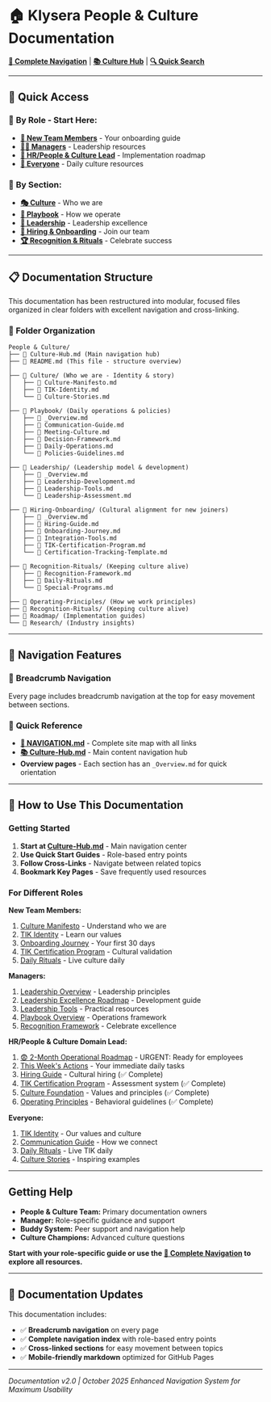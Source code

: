 # 🏠 Klysera People & Culture Documentation

**[🧭 Complete Navigation](./NAVIGATION.md)** | **[📚 Culture Hub](./Culture-Hub.md)** | **[🔍 Quick Search](#-quick-access)**

---

## 🚀 Quick Access

### 👥 **By Role - Start Here:**
- **[👋 New Team Members](./NAVIGATION.md#-new-team-members)** - Your onboarding guide
- **[👨‍💼 Managers](./NAVIGATION.md#-managers)** - Leadership resources
- **[🎯 HR/People & Culture Lead](./NAVIGATION.md#-hrpeople--culture-lead)** - Implementation roadmap
- **[👥 Everyone](./NAVIGATION.md#-everyone)** - Daily culture resources

### 📁 **By Section:**
- **[🎭 Culture](./Culture/_Overview.md)** - Who we are
- **[📖 Playbook](./Playbook/_Overview.md)** - How we operate
- **[👑 Leadership](./Leadership/_Overview.md)** - Leadership excellence
- **[🎯 Hiring & Onboarding](./Hiring-Onboarding/_Overview.md)** - Join our team
- **[🏆 Recognition & Rituals](./Recognition-Rituals/_Overview.md)** - Celebrate success

---

## 📋 Documentation Structure

This documentation has been restructured into modular, focused files organized in clear folders with excellent navigation and cross-linking.

### 📁 Folder Organization

```
People & Culture/
├── 📄 Culture-Hub.md (Main navigation hub)
├── 📄 README.md (This file - structure overview)
│
├── 📁 Culture/ (Who we are - Identity & story)
│   ├── 📄 Culture-Manifesto.md
│   ├── 📄 TIK-Identity.md
│   └── 📄 Culture-Stories.md
│
├── 📁 Playbook/ (Daily operations & policies)
│   ├── 📄 _Overview.md
│   ├── 📄 Communication-Guide.md
│   ├── 📄 Meeting-Culture.md
│   ├── 📄 Decision-Framework.md
│   ├── 📄 Daily-Operations.md
│   └── 📄 Policies-Guidelines.md
│
├── 📁 Leadership/ (Leadership model & development)
│   ├── 📄 _Overview.md
│   ├── 📄 Leadership-Development.md
│   ├── 📄 Leadership-Tools.md
│   └── 📄 Leadership-Assessment.md
│
├── 📁 Hiring-Onboarding/ (Cultural alignment for new joiners)
│   ├── 📄 _Overview.md
│   ├── 📄 Hiring-Guide.md
│   ├── 📄 Onboarding-Journey.md
│   ├── 📄 Integration-Tools.md
│   ├── 📄 TIK-Certification-Program.md
│   └── 📄 Certification-Tracking-Template.md
│
├── 📁 Recognition-Rituals/ (Keeping culture alive)
│   ├── 📄 Recognition-Framework.md
│   ├── 📄 Daily-Rituals.md
│   └── 📄 Special-Programs.md
│
├── 📁 Operating-Principles/ (How we work principles)
├── 📁 Recognition-Rituals/ (Keeping culture alive)
├── 📁 Roadmap/ (Implementation guides)
└── 📁 Research/ (Industry insights)
```

---

## 🧭 Navigation Features

### 🔗 **Breadcrumb Navigation**
Every page includes breadcrumb navigation at the top for easy movement between sections.

### 📍 **Quick Reference**
- **[🧭 NAVIGATION.md](./NAVIGATION.md)** - Complete site map with all links
- **[📚 Culture-Hub.md](./Culture-Hub.md)** - Main content navigation hub
- **Overview pages** - Each section has an `_Overview.md` for quick orientation

---

## 🚀 How to Use This Documentation

### Getting Started

1. **Start at [Culture-Hub.md](./Culture-Hub.md)** - Main navigation center
2. **Use Quick Start Guides** - Role-based entry points
3. **Follow Cross-Links** - Navigate between related topics
4. **Bookmark Key Pages** - Save frequently used resources

### For Different Roles

**New Team Members:**

1. [Culture Manifesto](./Culture/Culture-Manifesto.md) - Understand who we are
2. [TIK Identity](./Culture/TIK-Identity.md) - Learn our values
3. [Onboarding Journey](./Hiring-Onboarding/Onboarding-Journey.md) - Your first 30 days
4. [TIK Certification Program](./Hiring-Onboarding/TIK-Certification-Program.md) - Cultural validation
5. [Daily Rituals](./Recognition-Rituals/Daily-Rituals.md) - Live culture daily

**Managers:**

1. [Leadership Overview](./Leadership/_Overview.md) - Leadership principles
2. [Leadership Excellence Roadmap](./Roadmap/Leadership-Excellence-Roadmap.md) - Development guide
3. [Leadership Tools](./Leadership/Leadership-Tools.md) - Practical resources
4. [Playbook Overview](./Playbook/_Overview.md) - Operations framework
5. [Recognition Framework](./Recognition-Rituals/Recognition-Framework.md) - Celebrate excellence

**HR/People & Culture Domain Lead:**

1. [😨 2-Month Operational Roadmap](./Roadmap/2-Month-Operational-Roadmap.md) - URGENT: Ready for employees
2. [This Week's Actions](./Roadmap/_Overview.md) - Your immediate daily tasks
3. [Hiring Guide](./Hiring-Onboarding/Hiring-Guide.md) - Cultural hiring (✅ Complete)
4. [TIK Certification Program](./Hiring-Onboarding/TIK-Certification-Program.md) - Assessment system (✅ Complete)
5. [Culture Foundation](./Culture/_Overview.md) - Values and principles (✅ Complete)
6. [Operating Principles](./Operating-Principles/_Overview.md) - Behavioral guidelines (✅ Complete)

**Everyone:**

1. [TIK Identity](./Culture/TIK-Identity.md) - Our values and culture
2. [Communication Guide](./Playbook/Communication-Guide.md) - How we connect
3. [Daily Rituals](./Recognition-Rituals/Daily-Rituals.md) - Live TIK daily
4. [Culture Stories](./Culture/Culture-Stories.md) - Inspiring examples

---


## Getting Help


- **People & Culture Team:** Primary documentation owners
- **Manager:** Role-specific guidance and support
- **Buddy System:** Peer support and navigation help
- **Culture Champions:** Advanced culture questions
 
**Start with your role-specific guide or use the [🧭 Complete Navigation](./NAVIGATION.md) to explore all resources.**

---

## 🔄 Documentation Updates

This documentation includes:
- ✅ **Breadcrumb navigation** on every page
- ✅ **Complete navigation index** with role-based entry points
- ✅ **Cross-linked sections** for easy movement between topics
- ✅ **Mobile-friendly markdown** optimized for GitHub Pages

---

_Documentation v2.0 | October 2025_
_Enhanced Navigation System for Maximum Usability_
